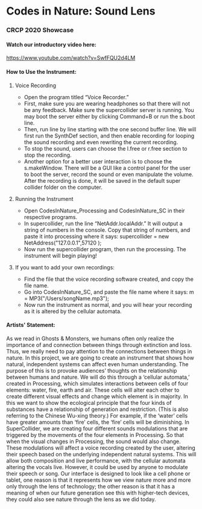 # Codes in Nature: Sound Lens
### CRCP 2020 Showcase

#### Watch our introductory video here:
https://www.youtube.com/watch?v=SwfFQU2d4LM

#### How to Use the Instrument:

1) Voice Recording
    - Open the program titled “Voice Recorder.”
    - First, make sure you are wearing headphones so that there will not be any feedback. Make sure the supercollider server is running. 
You may boot the server either by clicking Command+B or run the s.boot line.
    - Then, run line by line starting with the one second buffer line. We will first run the SynthDef section, and then enable recording for looping the sound recording and even rewriting the current recording. 
    - To stop the sound, users can choose the l.free or r.free section to stop the recording. 
    - Another option for a better user interaction is to choose the s.makeWindow. There will be a GUI like a control panel for the user to boot the server, record the sound or even manipulate the volume. After the recording is done, it will be saved in the default super collider folder on the computer. 	

2) Running the Instrument
    - Open CodesInNature_Processing and CodesInNature_SC in their respective programs.
    - In supercollider, run the line “NetAddr.localAddr.” It will output a string of numbers in the console. Copy that string of numbers, and paste it into processing where it says: supercollider = new NetAddress("127.0.0.1",57120 );
    -  Now run the supercollider program, then run the processing. The instrument will begin playing!

3) If you want to add your own recordings:
    - Find the file that the voice recording software created, and copy the file name.
    - Go into CodesInNature_SC, and paste the file name where it says:
m = MP3("/Users/songName.mp3");
    - Now run the instrument as normal, and you will hear your recording as it is altered by the cellular automata.


#### Artists' Statement:

As we read in  Ghosts & Monsters, we humans often only realize the importance of and connection between things through extinction and loss. Thus, we really need to pay attention to the connections between things in nature. In this project, we are going to create an instrument that shows how natural, independent systems can affect even human understanding. The purpose of this is to provoke audiences’ thoughts on the relationship between humans and nature. We will do this through a ‘cellular automata,’ created in Processing, which simulates interactions between cells of four elements: water, fire, earth and air. These cells will alter each other to create different visual effects and change which element is in majority. In this we want to show the ecological principle that the four kinds of substances have a relationship of generation and restriction. (This is also referring to the Chinese Wu-xing theory.) For example, if the ‘water’ cells have greater amounts than ‘fire’ cells, the ‘fire’ cells will be diminishing. In SuperCollider, we are creating four different sounds modulations that are triggered by the movements of the four elements in Processing. So that when the visual changes in Processing, the sound would also change. These modulations will affect a voice recording created by the user, altering their speech based on the underlying independent natural systems. This will allow both composition and live performance, with the cellular automata altering the vocals live. However, it could be used by anyone to modulate their speech or song. Our interface is designed to look like a cell phone or tablet, one reason is that it represents how we view nature more and more only through the lens of technology; the other reason is that it has a meaning of when our future generation see this with higher-tech devices, they could also see nature through the lens as we did today.
